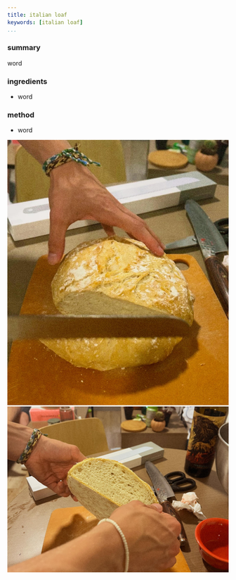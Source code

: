 ```yaml
---
title: italian loaf
keywords: [italian loaf]
...
```


### summary
word

### ingredients
- word

### method
- word

![](img/6.jpg)
![](img/2.jpg)
